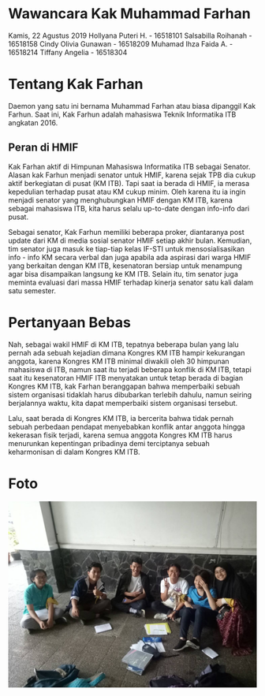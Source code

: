 # Wawancara Kak Muhammad Farhan
Kamis, 22 Agustus 2019
Hollyana Puteri H. - 16518101
Salsabilla Roihanah - 16518158
Cindy Olivia Gunawan - 16518209
Muhamad Ihza Faida A. - 16518214
Tiffany Angelia - 16518304

# Tentang Kak Farhan
Daemon yang satu ini bernama Muhammad Farhan atau biasa dipanggil Kak Farhun. Saat ini, Kak Farhun adalah mahasiswa Teknik Informatika ITB angkatan 2016.
## Peran di HMIF
Kak Farhan aktif di Himpunan Mahasiswa Informatika ITB sebagai Senator. Alasan kak Farhun menjadi senator untuk HMIF, karena sejak TPB dia cukup aktif berkegiatan di pusat (KM ITB). Tapi saat ia berada di HMIF, ia merasa kepedulian terhadap pusat atau KM cukup minim. Oleh karena itu ia ingin menjadi senator yang menghubungkan HMIF dengan KM ITB, karena sebagai mahasiswa ITB, kita harus selalu up-to-date dengan info-info dari pusat.

Sebagai senator, Kak Farhun memiliki beberapa proker, diantaranya post update dari KM di media sosial senator HMIF setiap akhir bulan. Kemudian, tim senator juga masuk ke tiap-tiap kelas IF-STI untuk mensosialisasikan info - info KM secara verbal dan juga apabila ada aspirasi dari warga HMIF yang berkaitan dengan KM ITB, kesenatoran bersiap untuk menampung agar bisa disampaikan langsung ke KM ITB. Selain itu, tim senator juga meminta evaluasi dari massa HMIF terhadap kinerja senator satu kali dalam satu semester.

# Pertanyaan Bebas
Nah, sebagai wakil HMIF di KM ITB, tepatnya beberapa bulan yang lalu pernah ada sebuah kejadian dimana Kongres KM ITB hampir kekurangan anggota, karena Kongres KM ITB minimal diwakili oleh 30 himpunan mahasiswa di ITB, namun saat itu terjadi beberapa konflik di KM ITB, tetapi saat itu kesenatoran HMIF ITB menyatakan untuk tetap berada di bagian Kongres KM ITB, kak Farhan beranggapan bahwa memperbaiki sebuah sistem organisasi tidaklah harus dibubarkan terlebih dahulu, namun seiring berjalannya waktu, kita dapat memperbaiki sistem organisasi tersebut.

Lalu, saat berada di Kongres KM ITB, ia bercerita bahwa tidak pernah sebuah perbedaan pendapat menyebabkan konflik antar anggota hingga kekerasan fisik terjadi, karena semua anggota Kongres KM ITB harus menurunkan kepentingan pribadinya demi terciptanya sebuah keharmonisan di dalam Kongres KM ITB.



# Foto
![foto](./16518101-16518158-16518209-16518214-16518304.jpg)
